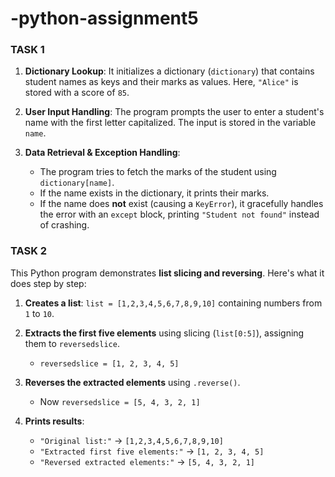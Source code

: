 # -python-assignment5
### TASK 1
1. **Dictionary Lookup**: It initializes a dictionary (`dictionary`) that contains student names as keys and their marks as values. Here, `"Alice"` is stored with a score of `85`.

2. **User Input Handling**: The program prompts the user to enter a student's name with the first letter capitalized. The input is stored in the variable `name`.

3. **Data Retrieval & Exception Handling**:
   - The program tries to fetch the marks of the student using `dictionary[name]`.
   - If the name exists in the dictionary, it prints their marks.
   - If the name does **not** exist (causing a `KeyError`), it gracefully handles the error with an `except` block, printing `"Student not found"` instead of crashing.


### TASK 2 
This Python program demonstrates **list slicing and reversing**. Here's what it does step by step:

1. **Creates a list**: `list = [1,2,3,4,5,6,7,8,9,10]` containing numbers from `1` to `10`.

2. **Extracts the first five elements** using slicing (`list[0:5]`), assigning them to `reversedslice`.  
   - `reversedslice = [1, 2, 3, 4, 5]`

3. **Reverses the extracted elements** using `.reverse()`.  
   - Now `reversedslice = [5, 4, 3, 2, 1]`

4. **Prints results**:
   - `"Original list:"` → `[1,2,3,4,5,6,7,8,9,10]`  
   - `"Extracted first five elements:"` → `[1, 2, 3, 4, 5]`  
   - `"Reversed extracted elements:"` → `[5, 4, 3, 2, 1]`
